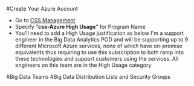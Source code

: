 
#Create Your Azure Account
   * Go to [CSS Management](https://microsoft.sharepoint.com/teams/azureinternal/CSSMgmt/SitePages/Home.aspx)
   * Specify “**css-Azure High Usage**” for Program Name 
   * You’ll need to add a High Usage justification as below
        I'm a support engineer in the Big Data Analytics POD and will be supporting up to 9 different Microsoft Azure 
        services, none of which have on-premise equivalents thus requiring to use this subscription to both ramp into 
        these technologies and support customers using the services. All engineers on this team are in the High Usage 
        category

#Big Data Teams
#Big Data Distribution Lists and Security Groups
